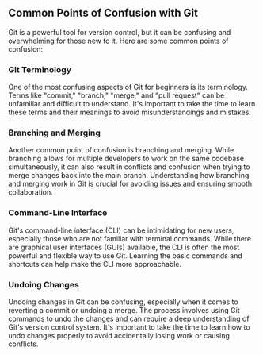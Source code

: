 ## Common Points of Confusion with Git

Git is a powerful tool for version control, but it can be confusing and overwhelming for those new to it. Here are some common points of confusion:

### Git Terminology

One of the most confusing aspects of Git for beginners is its terminology. Terms like "commit," "branch," "merge," and "pull request" can be unfamiliar and difficult to understand. It's important to take the time to learn these terms and their meanings to avoid misunderstandings and mistakes.

### Branching and Merging

Another common point of confusion is branching and merging. While branching allows for multiple developers to work on the same codebase simultaneously, it can also result in conflicts and confusion when trying to merge changes back into the main branch. Understanding how branching and merging work in Git is crucial for avoiding issues and ensuring smooth collaboration.

### Command-Line Interface

Git's command-line interface (CLI) can be intimidating for new users, especially those who are not familiar with terminal commands. While there are graphical user interfaces (GUIs) available, the CLI is often the most powerful and flexible way to use Git. Learning the basic commands and shortcuts can help make the CLI more approachable.

### Undoing Changes

Undoing changes in Git can be confusing, especially when it comes to reverting a commit or undoing a merge. The process involves using Git commands to undo the changes and can require a deep understanding of Git's version control system. It's important to take the time to learn how to undo changes properly to avoid accidentally losing work or causing conflicts.
